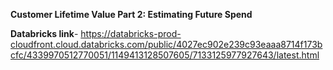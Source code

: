 **Customer Lifetime Value Part 2: Estimating Future Spend**

**Databricks link**- https://databricks-prod-cloudfront.cloud.databricks.com/public/4027ec902e239c93eaaa8714f173bcfc/4339970512770051/1149413128507605/7133125977927643/latest.html

